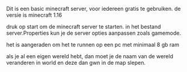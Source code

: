 Dit is een basic minecraft server, voor iedereen gratis te gebruiken. de versie is minecraft 1.16

druk op start om de minecraft server te starten.
in het bestand server.Properties kun je de server opties aanpassen zoals gamemode.

het is aangeraden om het te runnen op een pc met minimaal 8 gb ram

als je al een eigen wereld hebt, dan moet je de naam van de wereld veranderen in world en deze dan gwn in de map slepen.